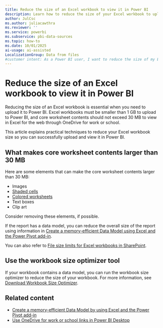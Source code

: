 ```yaml
---
title: Reduce the size of an Excel workbook to view it in Power BI
description: Learn how to reduce the size of your Excel workbook to upload it to Power BI. Discover techniques to manage contents and meet the 1 GB size limit.
author: JulCsc
ms.author: juliacawthra
ms.reviewer: ''
ms.service: powerbi
ms.subservice: pbi-data-sources
ms.topic: how-to
ms.date: 10/01/2025
ai-usage: ai-assisted
LocalizationGroup: Data from files
#customer intent: As a Power BI user, I want to reduce the size of my Excel workbook so that I can upload it to Power BI and view it without issues.
---
```

# Reduce the size of an Excel workbook to view it in Power BI

Reducing the size of an Excel workbook is essential when you need to upload it to Power BI. Excel workbooks must be smaller than 1 GB to upload to Power BI, and core worksheet contents should not exceed 30 MB to view in Excel for the web through OneDrive for work or school.

This article explains practical techniques to reduce your Excel workbook size so you can successfully upload and view it in Power BI.

## What makes core worksheet contents larger than 30 MB

Here are some elements that can make the core worksheet contents larger than 30 MB:

- Images
- [Shaded cells](https://support.office.com/article/Add-or-change-the-background-color-of-cells-ac10f131-b847-428f-b656-d65375fb815e)
- [Colored worksheets](https://support.office.com/article/add-or-remove-a-sheet-background-3577a762-8450-4556-96a2-cc265abc00a8)
- Text boxes
- Clip art

Consider removing these elements, if possible.

If the report has a data model, you can reduce the overall size of the report using information in [Create a memory-efficient Data Model using Excel and the Power Pivot add-in](https://support.office.com/article/Create-a-memory-efficient-Data-Model-using-Excel-2013-and-the-Power-Pivot-add-in-951c73a9-21c4-46ab-9f5e-14a2833b6a70).

You can also refer to [File size limits for Excel workbooks in SharePoint](https://support.office.com/article/File-size-limits-for-workbooks-in-SharePoint-Online-9e5bc6f8-018f-415a-b890-5452687b325e).

## Use the workbook size optimizer tool

If your workbook contains a data model, you can run the workbook size optimizer to reduce the size of your workbook. For more information, see [Download Workbook Size Optimizer](https://www.microsoft.com/download/details.aspx?id=38793).

## Related content

- [Create a memory-efficient Data Model by using Excel and the Power Pivot add-in](https://support.office.com/article/Create-a-memory-efficient-Data-Model-using-Excel-2013-and-the-Power-Pivot-add-in-951c73a9-21c4-46ab-9f5e-14a2833b6a70)
- [Use OneDrive for work or school links in Power BI Desktop](desktop-use-onedrive-business-links.md)
